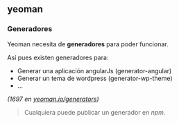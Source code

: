 ## yeoman
### Generadores

Yeoman necesita de **generadores** para poder funcionar.

Así pues existen generadores para:

* Generar una aplicación angularJs (generator-angular)
* Generar un tema de wordpress (generator-wp-theme)
* ...

_(1697 en [yeoman.io/generators](yeoman.io/generators))_


> Cualquiera puede publicar un generador en _npm_.
